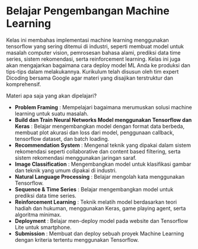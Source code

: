 # Belajar Pengembangan Machine Learning

Kelas ini membahas implementasi machine learning menggunakan tensorflow yang sering ditemui di industri, seperti membuat model untuk masalah computer vision, pemrosesan bahasa alami, prediksi data time series, sistem rekomendasi, serta reinforcement learning. Kelas ini juga akan mengajarkan bagaimana cara deploy model ML Anda ke produksi dan tips-tips dalam melakukannya. Kurikulum telah disusun oleh tim expert Dicoding bersama Google agar materi yang disajikan terstruktur dan komprehensif.

Materi apa saja yang akan dipelajari?
- **Problem Framing** : Mempelajari bagaimana merumuskan solusi machine learning untuk suatu masalah.
- **Build dan Train Neural Networks Model menggunakan Tensorflow dan Keras** : Belajar mengembangkan model dengan format data berbeda, membuat plot akurasi dan loss dari model, penggunaan callback, tensorflow dataset, dan batch loading.
- **Recommendation System** : Mengenal teknik yang dipakai dalam sistem rekomendasi seperti collaborative dan content based filtering, serta sistem rekomendasi menggunakan jaringan saraf.
- **Image Classification** : Mengembangkan model untuk klasifikasi gambar dan teknik yang umum dipakai di industri.
- **Natural Language Processing** : Belajar mengolah kata menggunakan Tensorflow.
- **Sequence & Time Series** : Belajar mengembangkan model untuk prediksi data time series.
- **Reinforcement Learning** : Teknik melatih model berdasarkan teori hadiah dan hukuman, menggunakan Keras, game playing agent, serta algoritma minimax.
- **Deployment** : Belajar men-deploy model pada website dan Tensorflow Lite untuk smartphone.
- **Submission** : Membuat dan deploy sebuah proyek Machine Learning dengan kriteria tertentu menggunakan Tensorflow.
